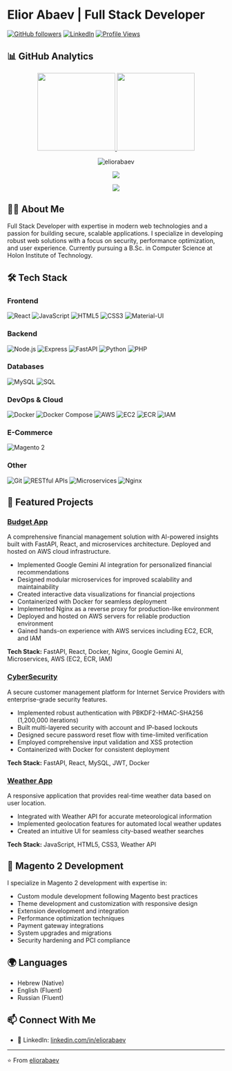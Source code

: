 # Elior Abaev | Full Stack Developer

[![GitHub followers](https://img.shields.io/github/followers/eliorabaev?style=social)](https://github.com/eliorabaev?tab=followers)
[![LinkedIn](https://img.shields.io/badge/LinkedIn-Connect-blue?style=flat&logo=linkedin)](https://www.linkedin.com/in/eliorabaev)
[![Profile Views](https://komarev.com/ghpvc/?username=eliorabaev&color=brightgreen)](https://github.com/eliorabaev)

## 📊 GitHub Analytics

<p align="center">
  <a href="https://github.com/eliorabaev">
    <img height="180em" src="https://github-readme-stats.vercel.app/api?username=eliorabaev&show_icons=true&theme=tokyonight&include_all_commits=true&count_private=true"/>
    <img height="180em" src="https://github-readme-stats.vercel.app/api/top-langs/?username=eliorabaev&layout=compact&langs_count=8&theme=tokyonight"/>
  </a>
</p>

<p align="center">
  <img src="https://github-readme-streak-stats.herokuapp.com/?user=eliorabaev&theme=tokyonight" alt="eliorabaev" />
</p>

<p align="center">
  <img src="https://github-profile-trophy.vercel.app/?username=eliorabaev&theme=tokyonight&column=7&margin-w=15&margin-h=15" />
</p>

<p align="center">
  <img src="https://github-profile-summary-cards.vercel.app/api/cards/profile-details?username=eliorabaev&theme=tokyonight" />
</p>

## 👨‍💻 About Me

Full Stack Developer with expertise in modern web technologies and a passion for building secure, scalable applications. I specialize in developing robust web solutions with a focus on security, performance optimization, and user experience. Currently pursuing a B.Sc. in Computer Science at Holon Institute of Technology.

## 🛠️ Tech Stack

### Frontend
![React](https://img.shields.io/badge/-React-61DAFB?style=flat&logo=react&logoColor=black)
![JavaScript](https://img.shields.io/badge/-JavaScript-F7DF1E?style=flat&logo=javascript&logoColor=black)
![HTML5](https://img.shields.io/badge/-HTML5-E34F26?style=flat&logo=html5&logoColor=white)
![CSS3](https://img.shields.io/badge/-CSS3-1572B6?style=flat&logo=css3&logoColor=white)
![Material-UI](https://img.shields.io/badge/-Material%20UI-0081CB?style=flat&logo=material-ui&logoColor=white)

### Backend
![Node.js](https://img.shields.io/badge/-Node.js-339933?style=flat&logo=nodedotjs&logoColor=white)
![Express](https://img.shields.io/badge/-Express-000000?style=flat&logo=express&logoColor=white)
![FastAPI](https://img.shields.io/badge/-FastAPI-009688?style=flat&logo=fastapi&logoColor=white)
![Python](https://img.shields.io/badge/-Python-3776AB?style=flat&logo=python&logoColor=white)
![PHP](https://img.shields.io/badge/-PHP-777BB4?style=flat&logo=php&logoColor=white)

### Databases
![MySQL](https://img.shields.io/badge/-MySQL-4479A1?style=flat&logo=mysql&logoColor=white)
![SQL](https://img.shields.io/badge/-SQL-4479A1?style=flat&logo=postgresql&logoColor=white)

### DevOps & Cloud
![Docker](https://img.shields.io/badge/-Docker-2496ED?style=flat&logo=docker&logoColor=white)
![Docker Compose](https://img.shields.io/badge/-Docker%20Compose-2496ED?style=flat&logo=docker&logoColor=white)
![AWS](https://img.shields.io/badge/-AWS-232F3E?style=flat&logo=amazonaws&logoColor=white)
![EC2](https://img.shields.io/badge/-EC2-232F3E?style=flat&logo=amazonec2&logoColor=white)
![ECR](https://img.shields.io/badge/-ECR-232F3E?style=flat&logo=amazonecr&logoColor=white)
![IAM](https://img.shields.io/badge/-IAM-232F3E?style=flat&logo=amazoniam&logoColor=white)

### E-Commerce
![Magento 2](https://img.shields.io/badge/-Magento%202-EE672F?style=flat&logo=magento&logoColor=white)

### Other
![Git](https://img.shields.io/badge/-Git-F05032?style=flat&logo=git&logoColor=white)
![RESTful APIs](https://img.shields.io/badge/-RESTful%20APIs-FF6C37?style=flat&logo=postman&logoColor=white)
![Microservices](https://img.shields.io/badge/-Microservices-1572B6?style=flat&logo=microservices&logoColor=white)
![Nginx](https://img.shields.io/badge/-Nginx-009639?style=flat&logo=nginx&logoColor=white)

## 🚀 Featured Projects

### [Budget App](https://github.com/EASS-HIT-PART-A-2024-CLASS-VI/budget-app-eliorabaev)
A comprehensive financial management solution with AI-powered insights built with FastAPI, React, and microservices architecture. Deployed and hosted on AWS cloud infrastructure.

- Implemented Google Gemini AI integration for personalized financial recommendations
- Designed modular microservices for improved scalability and maintainability
- Created interactive data visualizations for financial projections
- Containerized with Docker for seamless deployment
- Implemented Nginx as a reverse proxy for production-like environment
- Deployed and hosted on AWS servers for reliable production environment
- Gained hands-on experience with AWS services including EC2, ECR, and IAM

**Tech Stack:** FastAPI, React, Docker, Nginx, Google Gemini AI, Microservices, AWS (EC2, ECR, IAM)

### [CyberSecurity](https://github.com/eliorabaev/CyberSecurity)
A secure customer management platform for Internet Service Providers with enterprise-grade security features.

- Implemented robust authentication with PBKDF2-HMAC-SHA256 (1,200,000 iterations)
- Built multi-layered security with account and IP-based lockouts
- Designed secure password reset flow with time-limited verification
- Employed comprehensive input validation and XSS protection
- Containerized with Docker for consistent deployment

**Tech Stack:** FastAPI, React, MySQL, JWT, Docker

### [Weather App](https://github.com/eliorabaev/WeatherApp)
A responsive application that provides real-time weather data based on user location.

- Integrated with Weather API for accurate meteorological information
- Implemented geolocation features for automated local weather updates
- Created an intuitive UI for seamless city-based weather searches

**Tech Stack:** JavaScript, HTML5, CSS3, Weather API

## 🌟 Magento 2 Development

I specialize in Magento 2 development with expertise in:

- Custom module development following Magento best practices
- Theme development and customization with responsive design
- Extension development and integration
- Performance optimization techniques
- Payment gateway integrations
- System upgrades and migrations
- Security hardening and PCI compliance

## 🌍 Languages

- Hebrew (Native)
- English (Fluent)
- Russian (Fluent)

## 📫 Connect With Me

- 💼 LinkedIn: [linkedin.com/in/eliorabaev](https://www.linkedin.com/in/eliorabaev)
---

⭐ From [eliorabaev](https://github.com/eliorabaev)
